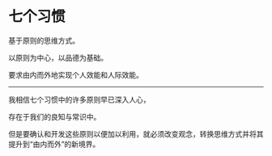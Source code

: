 # 七个习惯



基于原则的思维方式。

以原则为中心，以品德为基础。

要求由内而外地实现个人效能和人际效能。

---

我相信七个习惯中的许多原则早已深入人心，

存在于我们的良知与常识中。

但是要确认和开发这些原则以便加以利用，就必须改变观念，转换思维方式并将其提升到“由内而外”的新境界。

